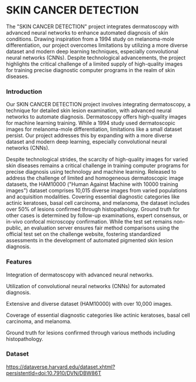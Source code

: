
# SKIN CANCER DETECTION
The "SKIN CANCER DETECTION" project integrates dermatoscopy with advanced neural networks to enhance automated diagnosis of skin conditions. Drawing inspiration from a 1994 study on melanoma-mole differentiation, our project overcomes limitations by utilizing a more diverse dataset and modern deep learning techniques, especially convolutional neural networks (CNNs). Despite technological advancements, the project highlights the critical challenge of a limited supply of high-quality images for training precise diagnostic computer programs in the realm of skin diseases.


### Introduction
Our SKIN CANCER DETECTION project involves integrating dermatoscopy, a technique for detailed skin lesion examination, with advanced neural networks to automate diagnosis. Dermatoscopy offers high-quality images for machine learning training. While a 1994 study used dermatoscopic images for melanoma-mole differentiation, limitations like a small dataset persist. Our project addresses this by expanding with a more diverse dataset and modern deep learning, especially convolutional neural networks (CNNs).

Despite technological strides, the scarcity of high-quality images for varied skin diseases remains a critical challenge in training computer programs for precise diagnosis using technology and machine learning. Released to address the challenge of limited and homogeneous dermatoscopic image datasets, the HAM10000 ("Human Against Machine with 10000 training images") dataset comprises 10,015 diverse images from varied populations and acquisition modalities. Covering essential diagnostic categories like actinic keratoses, basal cell carcinoma, and melanoma, the dataset includes over 50% of lesions confirmed through histopathology. Ground truth for other cases is determined by follow-up examinations, expert consensus, or in-vivo confocal microscopy confirmation. While the test set remains non-public, an evaluation server ensures fair method comparisons using the official test set on the challenge website, fostering standardized assessments in the development of automated pigmented skin lesion diagnosis.


### Features
Integration of dermatoscopy with advanced neural networks.

Utilization of convolutional neural networks (CNNs) for automated diagnosis.

Extensive and diverse dataset (HAM10000) with over 10,000 images.

Coverage of essential diagnostic categories like actinic keratoses, basal cell carcinoma, and melanoma.

Ground truth for lesions confirmed through various methods including histopathology.


### Dataset
https://dataverse.harvard.edu/dataset.xhtml?persistentId=doi:10.7910/DVN/DBW86T
